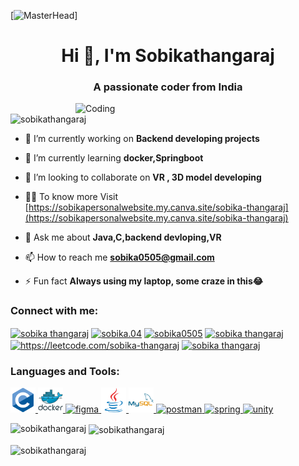 [![MasterHead](https://academicresourcecenter.harvard.edu/files/2023/10/ARC_Website_Content_Note_Taking.jpeg)]

<h1 align="center">Hi 👋, I'm Sobikathangaraj</h1>
<h3 align="center">A passionate coder from India</h3>
<img align="right" alt="Coding" width="400" src="https://th.bing.com/th/id/OIP.czm4-mGcvt88xix7Ero1BwHaFj?rs=1&pid=ImgDetMain">
<p align="left"> <img src="https://komarev.com/ghpvc/?username=sobikathangaraj&label=Profile%20views&color=0e75b6&style=flat" alt="sobikathangaraj" /> </p>

- 🔭 I’m currently working on **Backend developing projects**

- 🌱 I’m currently learning **docker,Springboot**

- 👯 I’m looking to collaborate on **VR , 3D model developing**

- 👨‍💻 To know more Visit [https://sobikapersonalwebsite.my.canva.site/sobika-thangaraj](https://sobikapersonalwebsite.my.canva.site/sobika-thangaraj)

- 💬 Ask me about **Java,C,backend devloping,VR**

- 📫 How to reach me **sobika0505@gmail.com**

- ⚡ Fun fact **Always using my laptop, some craze in this😂**

<h3 align="left">Connect with me:</h3>
<p align="left">
<a href="https://linkedin.com/in/sobika thangaraj" target="blank"><img align="center" src="https://raw.githubusercontent.com/rahuldkjain/github-profile-readme-generator/master/src/images/icons/Social/linked-in-alt.svg" alt="sobika thangaraj" height="30" width="40" /></a>
<a href="https://instagram.com/sobika.04" target="blank"><img align="center" src="https://raw.githubusercontent.com/rahuldkjain/github-profile-readme-generator/master/src/images/icons/Social/instagram.svg" alt="sobika.04" height="30" width="40" /></a>
<a href="https://www.codechef.com/users/sobika0505" target="blank"><img align="center" src="https://cdn.jsdelivr.net/npm/simple-icons@3.1.0/icons/codechef.svg" alt="sobika0505" height="30" width="40" /></a>
<a href="https://www.hackerrank.com/sobika thangaraj" target="blank"><img align="center" src="https://raw.githubusercontent.com/rahuldkjain/github-profile-readme-generator/master/src/images/icons/Social/hackerrank.svg" alt="sobika thangaraj" height="30" width="40" /></a>
<a href="https://www.leetcode.com/https://leetcode.com/sobika-thangaraj" target="blank"><img align="center" src="https://raw.githubusercontent.com/rahuldkjain/github-profile-readme-generator/master/src/images/icons/Social/leet-code.svg" alt="https://leetcode.com/sobika-thangaraj" height="30" width="40" /></a>
<a href="https://auth.geeksforgeeks.org/user/sobika thangaraj" target="blank"><img align="center" src="https://raw.githubusercontent.com/rahuldkjain/github-profile-readme-generator/master/src/images/icons/Social/geeks-for-geeks.svg" alt="sobika thangaraj" height="30" width="40" /></a>
</p>

<h3 align="left">Languages and Tools:</h3>
<p align="left"> <a href="https://www.cprogramming.com/" target="_blank" rel="noreferrer"> <img src="https://raw.githubusercontent.com/devicons/devicon/master/icons/c/c-original.svg" alt="c" width="40" height="40"/> </a> <a href="https://www.docker.com/" target="_blank" rel="noreferrer"> <img src="https://raw.githubusercontent.com/devicons/devicon/master/icons/docker/docker-original-wordmark.svg" alt="docker" width="40" height="40"/> </a> <a href="https://www.figma.com/" target="_blank" rel="noreferrer"> <img src="https://www.vectorlogo.zone/logos/figma/figma-icon.svg" alt="figma" width="40" height="40"/> </a> <a href="https://www.java.com" target="_blank" rel="noreferrer"> <img src="https://raw.githubusercontent.com/devicons/devicon/master/icons/java/java-original.svg" alt="java" width="40" height="40"/> </a> <a href="https://www.mysql.com/" target="_blank" rel="noreferrer"> <img src="https://raw.githubusercontent.com/devicons/devicon/master/icons/mysql/mysql-original-wordmark.svg" alt="mysql" width="40" height="40"/> </a> <a href="https://postman.com" target="_blank" rel="noreferrer"> <img src="https://www.vectorlogo.zone/logos/getpostman/getpostman-icon.svg" alt="postman" width="40" height="40"/> </a> <a href="https://spring.io/" target="_blank" rel="noreferrer"> <img src="https://www.vectorlogo.zone/logos/springio/springio-icon.svg" alt="spring" width="40" height="40"/> </a> <a href="https://unity.com/" target="_blank" rel="noreferrer"> <img src="https://www.vectorlogo.zone/logos/unity3d/unity3d-icon.svg" alt="unity" width="40" height="40"/> </a> </p>

<p><img align="left" src="https://github-readme-stats.vercel.app/api/top-langs?username=sobikathangaraj&show_icons=true&locale=en&layout=compact" alt="sobikathangaraj" /></p>

<p>&nbsp;<img align="center" src="https://github-readme-stats.vercel.app/api?username=sobikathangaraj&show_icons=true&locale=en" alt="sobikathangaraj" /></p>

<p><img align="center" src="https://github-readme-streak-stats.herokuapp.com/?user=sobikathangaraj&" alt="sobikathangaraj" /></p>


